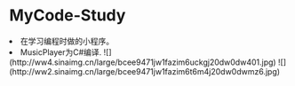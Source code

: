 # MyCode-Study
<li>在学习编程时做的小程序。
<li>MusicPlayer为C#编译.
![](http://ww4.sinaimg.cn/large/bcee9471jw1fazim6uckgj20dw0dw401.jpg)  
![](http://ww2.sinaimg.cn/large/bcee9471jw1fazim6t6m4j20dw0dwmz6.jpg)  

